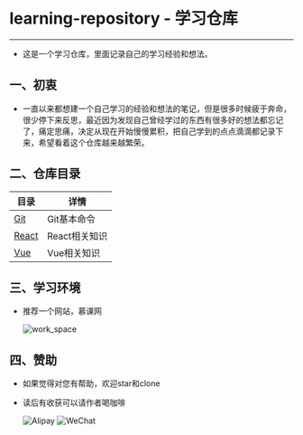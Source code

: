 # learning-repository - 学习仓库

---

- 这是一个学习仓库，里面记录自己的学习经验和想法。
  <br>

## 一、初衷

- 一直以来都想建一个自己学习的经验和想法的笔记，但是很多时候疲于奔命，很少停下来反思，最近因为发现自己曾经学过的东西有很多好的想法都忘记了，痛定思痛，决定从现在开始慢慢累积，把自己学到的点点滴滴都记录下来，希望看着这个仓库越来越繁荣。

## 二、仓库目录

| 目录                                                   | 详情                                       |
| ------------------------------------------------------ | ------------------------------------------ |
| [Git](https://github.com/WTxiaomage/learning-repository/blob/master/Git/Git%E5%9F%BA%E6%9C%AC%E5%91%BD%E4%BB%A4.md) | Git基本命令 |
| [React](https://github.com/WTxiaomage/learning-repository/tree/master/React) | React相关知识 |
| [Vue](https://github.com/WTxiaomage/learning-repository/tree/master/Vue) | Vue相关知识 |

## 三、学习环境

- 推荐一个网站，慕课网

    ![work_space](https://github.com/WTxiaomage/learning-repository/blob/master/Git/images/git_three_rigon.png)

## 四、赞助

- 如果觉得对您有帮助，欢迎star和clone
- 读后有收获可以请作者喝咖啡

    ![Alipay](https://github.com/WTxiaomage/learning-repository/blob/master/Git/images/git_three_rigon.png)
    ![WeChat](https://github.com/WTxiaomage/learning-repository/blob/master/Git/images/git_three_rigon.png)

